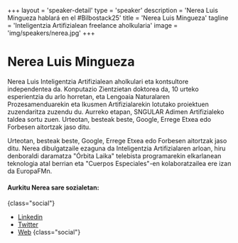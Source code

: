 +++
layout = 'speaker-detail'
type = 'speaker'
description = 'Nerea Luis Mingueza hablará en el #Bilbostack25'
title = 'Nerea Luis Mingueza'
tagline = 'Inteligentzia Artifizialean freelance aholkularia'
image = 'img/speakers/nerea.jpg'
+++

# Nerea Luis Mingueza

Nerea Luis Inteligentzia Artifizialean aholkulari eta kontsultore independentea da. Konputazio Zientzietan doktorea da, 10 urteko esperientzia du arlo horretan, eta Lengoaia Naturalaren Prozesamenduarekin eta Ikusmen Artifizialarekin lotutako proiektuen zuzendaritza zuzendu du. Aurreko etapan, SNGULAR Adimen Artifizialeko taldea sortu zuen. Urteotan, besteak beste, Google, Errege Etxea edo Forbesen aitortzak jaso ditu.  

Urteotan, besteak beste, Google, Errege Etxea edo Forbesen aitortzak jaso ditu. Nerea dibulgatzaile ezaguna da Inteligentzia Artifizialaren arloan, hiru denboraldi daramatza "Órbita Laika" telebista programarekin elkarlanean teknologia atal berrian eta "Cuerpos Especiales"-en kolaboratzailea ere izan da EuropaFMn.

#### Aurkitu Nerea sare sozialetan:

{class="social"}

- [Linkedin](https://www.linkedin.com/in/nerealuis/)
- [Twitter](https://x.com/sailormerqury)
- [Web](https://nerealuis.es/)
  {class="social"}
